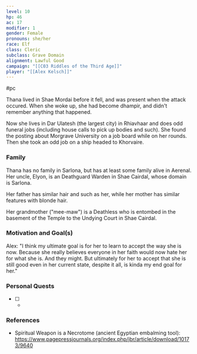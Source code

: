 ```yaml
---
level: 10
hp: 46
ac: 17
modifier: 1
gender: Female
pronouns: she/her
race: Elf
class: Cleric
subclass: Grave Domain
alignment: Lawful Good
campaign: "[[C03 Riddles of the Third Age]]"
player: "[[Alex Kelsch]]"
---
```

 #pc 

Thana lived in Shae Mordai before it fell, and was present when the attack occured. When she woke up, she had become dhampir, and didn't remember anything that happened.

Now she lives in Dar Ulatesh (the largest city) in Rhiavhaar and does odd funeral jobs (including house calls to pick up bodies and such). She found the posting about Morgrave University on a job board while on her rounds. Then she took an odd job on a ship headed to Khorvaire.

### Family

Thana has no family in Sarlona, but has at least some family alive in Aerenal. Her uncle, Elyon, is an Deathguard Warden in Shae Cairdal, whose domain is Sarlona.

Her father has similar hair and such as her, while her mother has similar features with blonde hair.

Her grandmother ("mee-maw") is a Deathless who is entombed in the basement of the Temple to the Undying Court in Shae Cairdal.

### Motivation and Goal(s)

Alex: "I think my ultimate goal is for her to learn to accept the way she is now. Because she really believes everyone in her faith would now hate her for what she is. And they might. But ultimately for her to accept that she is still good even in her current state, despite it all, is kinda my end goal for her."

### Personal Quests

 - [ ]  -

### References

* Spiritual Weapon is a Necrotome (ancient Egyptian embalming tool): https://www.pagepressjournals.org/index.php/jbr/article/download/10173/9640
